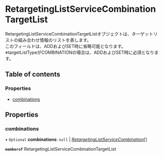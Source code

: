 # RetargetingListServiceCombinationTargetList


<div lang=\"ja\"> RetargetingListServiceCombinationTargetListオブジェクトは、ターゲットリストの組み合わせ情報のリストを表します。<br> このフィールドは、ADDおよびSET時に省略可能となります。<br> ※targetListTypeがCOMBINATIONの場合は、ADDおよびSET時に必須となります。 </div> 

## Table of contents

### Properties

- [combinations](retargetinglistservicecombinationtargetlist.md#combinations)

## Properties

### combinations

• `Optional` **combinations**: ``null`` \| [*RetargetingListServiceCombination*](retargetinglistservicecombination.md)[]

**`memberof`** RetargetingListServiceCombinationTargetList
